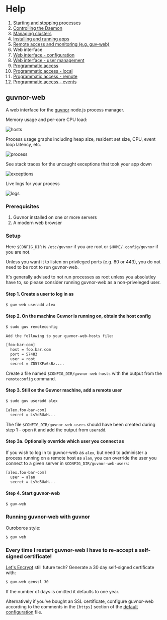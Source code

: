 # Help

1. [Starting and stopping processes](processes.md)
1. [Controlling the Daemon](daemon.md)
1. [Managing clusters](clusters.md)
1. [Installing and running apps](apps.md)
1. [Remote access and monitoring (e.g. guv-web)](remote.md)
1. Web interface
1. [Web interface - configuration](web-config.md)
1. [Web interface - user management](web-users.md)
1. [Programmatic access](programmatic-access.md)
1. [Programmatic access - local](programmatic-access-local.md)
1. [Programmatic access - remote](programmatic-access-remote.md)
1. [Programmatic access - events](programmatic-access-events.md)

## guvnor-web

A web interface for the [guvnor](http://github.com/tableflip/guvnor) node.js process manager.

Memory usage and per-core CPU load:

![hosts](../img/host.png)

Process usage graphs including heap size, resident set size, CPU, event loop latency, etc.

![process](../img/process.png)

See stack traces for the uncaught exceptions that took your app down

![exceptions](../img/exceptions.png)

Live logs for your process

![logs](../img/logs.png)

### Prerequisites

 1. Guvnor installed on one or more servers
 2. A modern web browser

### Setup

Here `$CONFIG_DIR` is `/etc/guvnor` if you are root or `$HOME/.config/guvnor` if you are not.  

Unless you want it to listen on privileged ports (e.g. 80 or 443), you do not need to be root to run guvnor-web.

It's generally advised to not run processes as root unless you absolutley have to, so please consider running guvnor-web as a non-priveleged user.

#### Step 1. Create a user to log in as

```sh
$ guv-web useradd alex
```

#### Step 2. On the machine Guvnor is running on, obtain the host config

```sh
$ sudo guv remoteconfig

Add the following to your guvnor-web-hosts file:

[foo-bar-com]
  host = foo.bar.com
  port = 57483
  user = root
  secret = ZD57XFx6sBz....
```

Create a file named `$CONFIG_DIR/guvnor-web-hosts` with the output from the `remoteconfig` command.

#### Step 3. Still on the Guvnor machine, add a remote user

```sh
$ sudo guv useradd alex

[alex.foo-bar-com]
  secret = LsYd5UaH...
```

The file `$CONFIG_DIR/guvnor-web-users` should have been created during step 1 - open it and add the output from `useradd`.

#### Step 3a.  Optionally override which user you connect as

If you wish to log in to guvnor-web as `alex`, but need to administer a process running on a remote host as `alan`, you can override the user you connect to a given server in `$CONFIG_DIR/guvnor-web-users`:

```sh
[alex.foo-bar-com]
  user = alan
  secret = LsYd5UaH...
```

#### Step 4. Start guvnor-web

```sh
$ guv-web
```

### Running guvnor-web with guvnor

Ouroboros style:

```sh
$ guv web
```

### Every time I restart guvnor-web I have to re-accept a self-signed certificate!

[Let's Encrypt](https://letsencrypt.org/) still future tech?  Generate a 30 day self-signed certificate with:

```sh
$ guv-web genssl 30
```

If the number of days is omitted it defaults to one year.

Alternatively if you've bought an SSL certificate, configure guvnor-web according to the comments in the `[https]` section of the [default configuration](../guvnor-web) file.
